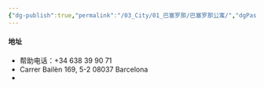 ```yaml
---
{"dg-publish":true,"permalink":"/03_City/01_巴塞罗那/巴塞罗那公寓/","dgPassFrontmatter":true}
---
```


####  地址
+ 帮助电话：+34 638 39 90 71
+ Carrer Bailèn 169, 5-2 08037 Barcelona
+ 



